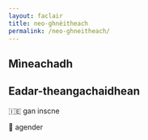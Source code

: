 ```yaml
---
layout: faclair
title: neo-ghnèitheach
permalink: /neo-ghneitheach/
---
```


## Mìneachadh

## Eadar-theangachaidhean

&#x1f1ee;&#x1f1ea; gan inscne

&#x1f3f4;&#xe0067;&#xe0062;&#xe0065;&#xe006e;&#xe0067;&#xe007f; agender